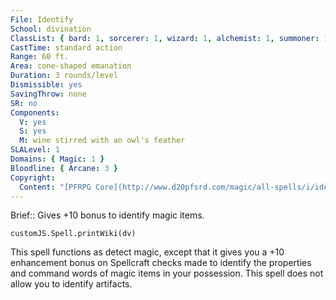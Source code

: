 ```yaml
---
File: Identify
School: divination
ClassList: { bard: 1, sorcerer: 1, wizard: 1, alchemist: 1, summoner: 1, unchained summoner: 1, witch: 1, alchemist: 1, occultist: 1, psychic: 1, spiritualist: 1, medium: 1 }
CastTime: standard action
Range: 60 ft.
Area: cone-shaped emanation
Duration: 3 rounds/level
Dismissible: yes
SavingThrow: none
SR: no
Components:
  V: yes
  S: yes
  M: wine stirred with an owl's feather
SLALevel: 1
Domains: { Magic: 1 }
Bloodline: { Arcane: 3 }
Copyright:
  Content: "[PFRPG Core](http://www.d20pfsrd.com/magic/all-spells/i/identify)"
---
```

Brief:: Gives +10 bonus to identify magic items.

```dataviewjs
customJS.Spell.printWiki(dv)
```

This spell functions as detect magic, except that it gives you a +10 enhancement bonus on Spellcraft checks made to identify the properties and command words of magic items in your possession. This spell does not allow you to identify artifacts.
